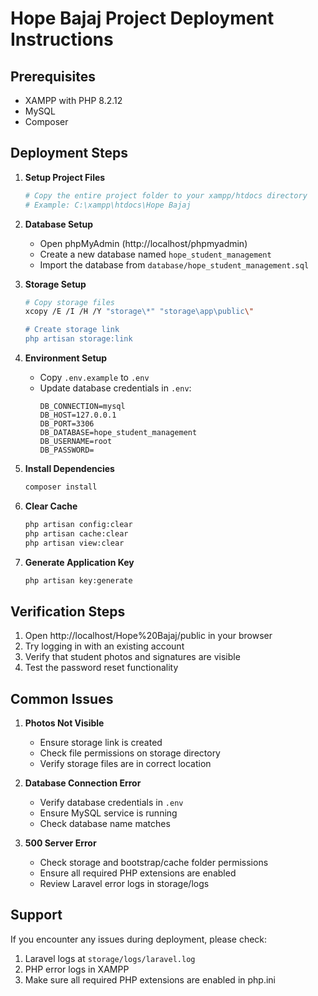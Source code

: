 # Hope Bajaj Project Deployment Instructions

## Prerequisites
- XAMPP with PHP 8.2.12
- MySQL
- Composer

## Deployment Steps

1. **Setup Project Files**
   ```bash
   # Copy the entire project folder to your xampp/htdocs directory
   # Example: C:\xampp\htdocs\Hope Bajaj
   ```

2. **Database Setup**
   - Open phpMyAdmin (http://localhost/phpmyadmin)
   - Create a new database named `hope_student_management`
   - Import the database from `database/hope_student_management.sql`

3. **Storage Setup**
   ```bash
   # Copy storage files
   xcopy /E /I /H /Y "storage\*" "storage\app\public\"
   
   # Create storage link
   php artisan storage:link
   ```

4. **Environment Setup**
   - Copy `.env.example` to `.env`
   - Update database credentials in `.env`:
     ```
     DB_CONNECTION=mysql
     DB_HOST=127.0.0.1
     DB_PORT=3306
     DB_DATABASE=hope_student_management
     DB_USERNAME=root
     DB_PASSWORD=
     ```

5. **Install Dependencies**
   ```bash
   composer install
   ```

6. **Clear Cache**
   ```bash
   php artisan config:clear
   php artisan cache:clear
   php artisan view:clear
   ```

7. **Generate Application Key**
   ```bash
   php artisan key:generate
   ```

## Verification Steps

1. Open http://localhost/Hope%20Bajaj/public in your browser
2. Try logging in with an existing account
3. Verify that student photos and signatures are visible
4. Test the password reset functionality

## Common Issues

1. **Photos Not Visible**
   - Ensure storage link is created
   - Check file permissions on storage directory
   - Verify storage files are in correct location

2. **Database Connection Error**
   - Verify database credentials in `.env`
   - Ensure MySQL service is running
   - Check database name matches

3. **500 Server Error**
   - Check storage and bootstrap/cache folder permissions
   - Ensure all required PHP extensions are enabled
   - Review Laravel error logs in storage/logs

## Support

If you encounter any issues during deployment, please check:
1. Laravel logs at `storage/logs/laravel.log`
2. PHP error logs in XAMPP
3. Make sure all required PHP extensions are enabled in php.ini

